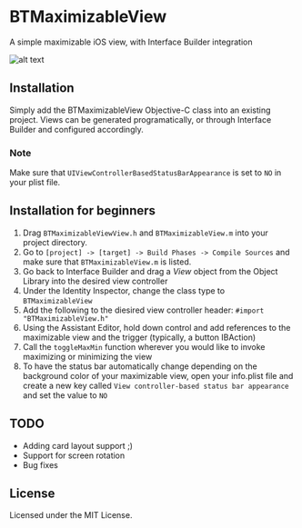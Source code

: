 # BTMaximizableView
A simple maximizable iOS view, with Interface Builder integration

![alt text](http://gifyu.com/images/2015-06-0317_00_08.gif)

## Installation
Simply add the BTMaximizableView Objective-C class into an existing project. Views can be generated programatically, or through Interface Builder and configured accordingly.

### Note
Make sure that `UIViewControllerBasedStatusBarAppearance` is set to `NO` in your plist file.

## Installation for beginners
1. Drag `BTMaximizableViewView.h` and `BTMaximizableView.m` into your project directory.
2. Go to `[project] -> [target] -> Build Phases -> Compile Sources` and make sure that `BTMaximizableView.m` is listed.
3. Go back to Interface Builder and drag a *View* object from the Object Library into the desired view controller
4. Under the Identity Inspector, change the class type to `BTMaximizableView`
5. Add the following to the diesired view controller header: `#import "BTMaximizableView.h"`
6. Using the Assistant Editor, hold down control and add references to the maximizable view and the trigger (typically, a button IBAction)
7. Call the `toggleMaxMin` function wherever you would like to invoke maximizing or minimizing the view
8. To have the status bar automatically change depending on the background color of your maximizable view, open your info.plist file and create a new key called `View controller-based status bar appearance` and set the value to ``NO``


## TODO
* Adding card layout support ;)
* Support for screen rotation
* Bug fixes

## License
Licensed under the MIT License.
